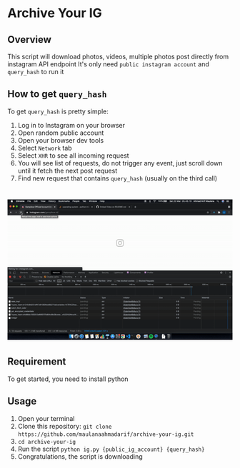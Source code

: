 # Archive Your IG
## Overview
This script will download photos, videos, multiple photos post directly from instagram API endpoint
It's only need `public instagram account` and `query_hash` to run it

## How to get `query_hash`
To get `query_hash` is pretty simple:
 1. Log in to Instagram on your browser
 2. Open random public account
 3. Open your browser dev tools
 4. Select `Network` tab
 5. Select `XHR` to see all incoming request
 6. You will see list of requests, do not trigger any event, just scroll down until it fetch the next post request
 7. Find new request that contains `query_hash` (usually on the third call)
# ![DevTools](devtools.gif)

## Requirement
To get started, you need to install python

## Usage
 1. Open your terminal
 2. Clone this repository: `git clone https://github.com/maulanaahmadarif/archive-your-ig.git`
 3. `cd archive-your-ig`
 4. Run the script `python ig.py {public_ig_account} {query_hash}`
 5. Congratulations, the script is downloading